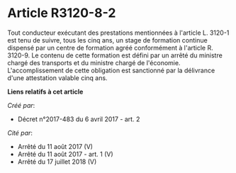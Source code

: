 # Article R3120-8-2

Tout conducteur exécutant des prestations mentionnées à l'article L. 3120-1 est tenu de suivre, tous les cinq ans, un stage
de formation continue dispensé par un centre de formation agréé conformément à l'article R. 3120-9. Le contenu de cette
formation est défini par un arrêté du ministre chargé des transports et du ministre chargé de l'économie. L'accomplissement
de cette obligation est sanctionné par la délivrance d'une attestation valable cinq ans.

**Liens relatifs à cet article**

_Créé par_:

  - Décret n°2017-483 du 6 avril 2017 - art. 2

_Cité par_:

  - Arrêté du 11 août 2017 (V)
  - Arrêté du 11 août 2017 - art. 1 (V)
  - Arrêté du 17 juillet 2018 (V)

